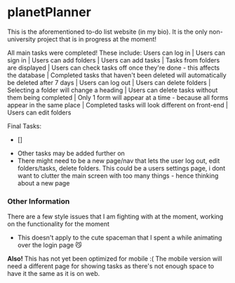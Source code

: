 # planetPlanner
This is the aforementioned to-do list website (in my bio). It is the only non-university project that is in progress at the moment!

All main tasks were completed! These include: 
Users can log in | Users can sign in | Users can add folders | Users can add tasks | Tasks from folders are displayed | Users can check tasks off once they're done - this affects the database | Completed tasks that haven't been deleted will automatically be deleted after 7 days | Users can log out | Users can delete folders | Selecting a folder will change a heading | Users can delete tasks without them being completed | Only 1 form will appear at a time - because all forms appear in the same place | Completed tasks will look different on front-end | Users can edit folders

Final Tasks: 
- [] 
 
+ Other tasks may be added further on
+ There might need to be a new page/nav that lets the user log out, edit folders/tasks, delete folders. This could be a users settings page, i dont want to clutter the main screen with too many things - hence thinking about a new page

### Other Information
There are a few style issues that I am fighting with at the moment, working on the functionality for the moment
  - This doesn't apply to the cute spaceman that I spent a while animating over the login page 😼

**Also!** This has not yet been optimized for mobile :( The mobile version will need a different page for showing tasks as there's not enough space to have it the same as it is on web.
